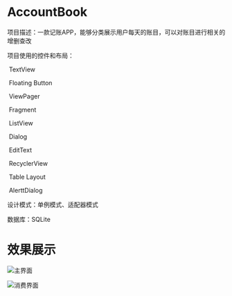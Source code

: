 # AccountBook
项目描述：一款记账APP，能够分类展示用户每天的账目，可以对账目进行相关的增删查改

项目使用的控件和布局：

​					TextView

​					Floating Button

​					ViewPager

​					Fragment

​					ListView

​					Dialog

​					EditText

​					RecyclerView

​					Table Layout

​					AlerttDialog

设计模式：单例模式、适配器模式

数据库：SQLite

# 效果展示

![主界面](https://i.loli.net/2019/04/18/5cb82adf33cf7.png)

![消费界面](https://i.loli.net/2019/04/18/5cb82adf5576b.png)